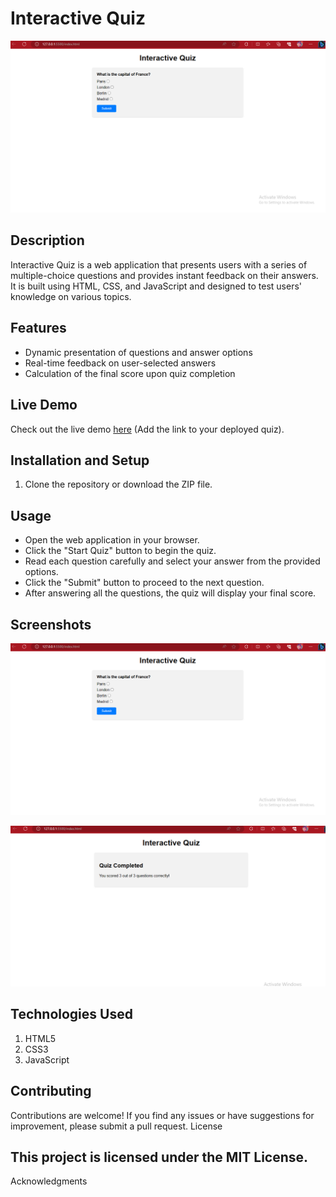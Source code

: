 # Interactive Quiz

![Quiz Screenshot](./Image/Interactive_Quiz_Screenshot.PNG)

## Description

Interactive Quiz is a web application that presents users with a series of multiple-choice questions and provides instant feedback on their answers. It is built using HTML, CSS, and JavaScript and designed to test users' knowledge on various topics.

## Features

- Dynamic presentation of questions and answer options
- Real-time feedback on user-selected answers
- Calculation of the final score upon quiz completion

## Live Demo

Check out the live demo [here](#) (Add the link to your deployed quiz).

## Installation and Setup

1. Clone the repository or download the ZIP file.

<!-- ```bash
git clone [https://github.com/Olamiposi-cloud-coder/Interactive_Quiz.git] -->

    
   
## Usage

- Open the web application in your browser.
- Click the "Start Quiz" button to begin the quiz.
- Read each question carefully and select your answer from the provided options.
- Click the "Submit" button to proceed to the next question.
- After answering all the questions, the quiz will display your final score.

## Screenshots

![Quiz Question](./Image/Interactive_Quiz_Screenshot.PNG)

![Quiz Result](./Image/Interactive_Quiz_Screenshot1.PNG)

## Technologies Used

1. HTML5
2. CSS3
3. JavaScript

## Contributing

Contributions are welcome! If you find any issues or have suggestions for improvement, please submit a pull request.
License

## This project is licensed under the MIT License.
Acknowledgments
